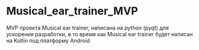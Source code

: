 # Musical_ear_trainer_MVP
MVP проекта Musical ear trainer, написана на python (pyqt) для ускорения разработки, в то время как Musical ear trainer будет написан на Kotlin под платформу Android

